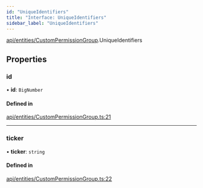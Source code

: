 ```yaml
---
id: "UniqueIdentifiers"
title: "Interface: UniqueIdentifiers"
sidebar_label: "UniqueIdentifiers"
---
```


[api/entities/CustomPermissionGroup](../../../../../modules/API/Entities/CustomPermissionGroup/CustomPermissionGroup.md).UniqueIdentifiers

## Properties

### id

• **id**: `BigNumber`

#### Defined in

[api/entities/CustomPermissionGroup.ts:21](https://github.com/PolymeshAssociation/polymesh-sdk/blob/2d3ac2aea/src/api/entities/CustomPermissionGroup.ts#L21)

___

### ticker

• **ticker**: `string`

#### Defined in

[api/entities/CustomPermissionGroup.ts:22](https://github.com/PolymeshAssociation/polymesh-sdk/blob/2d3ac2aea/src/api/entities/CustomPermissionGroup.ts#L22)
